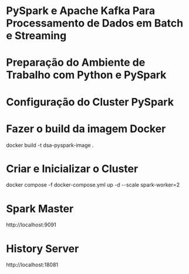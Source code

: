 # PySpark e Apache Kafka Para Processamento de Dados em Batch e Streaming
# Preparação do Ambiente de Trabalho com Python e PySpark
# Configuração do Cluster PySpark

# Fazer o build da imagem Docker
docker build -t dsa-pyspark-image .

# Criar e Inicializar o Cluster
docker compose -f docker-compose.yml up -d --scale spark-worker=2

# Spark Master
http://localhost:9091

# History Server
http://localhost:18081